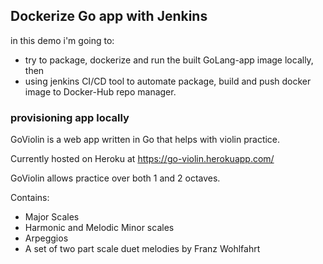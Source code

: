 ## Dockerize Go app with Jenkins

in this demo i'm going to:
- try to package, dockerize and run the built GoLang-app image locally, then
- using jenkins CI/CD tool to automate package, build and push docker image to Docker-Hub repo manager. 

### provisioning app locally






GoViolin is a web app written in Go that helps with violin practice.

Currently hosted on Heroku at https://go-violin.herokuapp.com/

GoViolin allows practice over both 1 and 2 octaves.

Contains:
* Major Scales
* Harmonic and Melodic Minor scales
* Arpeggios
* A set of two part scale duet melodies by Franz Wohlfahrt
